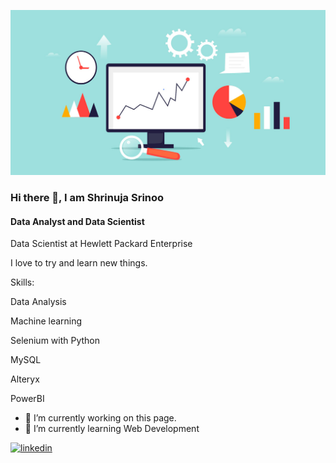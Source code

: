 ![Data Analyst and Data Scientist](https://github.com/Shrinuja/Shrinuja/blob/main/OG-BLOG_data.jpg)
### Hi there 👋,  I am Shrinuja Srinoo
#### Data Analyst and Data Scientist

Data Scientist at Hewlett Packard Enterprise


I love to try and learn new things. 

Skills: 

Data Analysis

Machine learning

Selenium with Python

MySQL

Alteryx

PowerBI

- 🔭 I’m currently working on this page. 
- 🌱 I’m currently learning Web Development 


[<img src='https://cdn.jsdelivr.net/npm/simple-icons@3.0.1/icons/linkedin.svg' alt='linkedin' height='40'>](https://www.linkedin.com/in/https://www.linkedin.com/in/shrinuja-srinoo-b929581a4//)  

